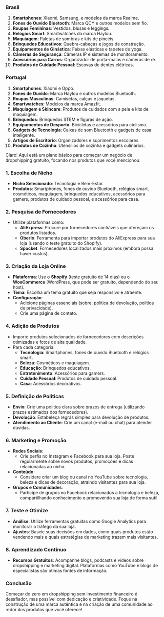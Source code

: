 ### Brasil

1. **Smartphones**: Xiaomi, Samsung, e modelos da marca Realme.
2. **Fones de Ouvido Bluetooth**: Marca QCY e outros modelos sem fio.
3. **Roupas Femininas**: Vestidos, blusas e leggings.
4. **Relógios Smart**: Smartwatches da marca Haylou.
5. **Maquiagem**: Paletas de sombras e kits de pincéis.
6. **Brinquedos Educativos**: Quebra-cabeças e jogos de construção.
7. **Equipamentos de Ginástica**: Faixas elásticas e tapetes de yoga.
8. **Câmeras de Segurança**: Câmeras IP e sistemas de monitoramento.
9. **Acessórios para Carros**: Organizador de porta-malas e câmeras de ré.
10. **Produtos de Cuidado Pessoal**: Escovas de dentes elétricas.

### Portugal

1. **Smartphones**: Xiaomi e Oppo.
2. **Fones de Ouvido**: Marca Haylou e outros modelos Bluetooth.
3. **Roupas Masculinas**: Camisetas, calças e jaquetas.
4. **Smartwatches**: Modelos da marca Amazfit.
5. **Maquiagem e Skincare**: Produtos de cuidados com a pele e kits de maquiagem.
6. **Brinquedos**: Brinquedos STEM e figuras de ação.
7. **Equipamentos de Desporto**: Bicicletas e acessórios para ciclismo.
8. **Gadgets de Tecnologia**: Caixas de som Bluetooth e gadgets de casa inteligente.
9. **Artigos de Escritório**: Organizadores e suprimentos escolares.
10. **Produtos de Cozinha**: Utensílios de cozinha e gadgets culinários.


Claro! Aqui está um plano básico para começar um negócio de dropshipping gratuito, focando nos produtos que você mencionou:

### 1. **Escolha de Nicho**
   - **Nicho Selecionado**: Tecnologia e Bem-Estar.
   - **Produtos**: Smartphones, fones de ouvido Bluetooth, relógios smart, cosméticos, maquiagem, brinquedos educativos, acessórios para gamers, produtos de cuidado pessoal, e acessórios para casa.

### 2. **Pesquisa de Fornecedores**
   - Utilize plataformas como:
     - **AliExpress**: Procure por fornecedores confiáveis que ofereçam os produtos listados.
     - **Oberlo**: Ferramenta para importar produtos do AliExpress para sua loja (usando o teste gratuito do Shopify).
     - **Spocket**: Fornecedores localizados mais próximos (embora possa haver custos).

### 3. **Criação da Loja Online**
   - **Plataforma**: Use o **Shopify** (teste gratuito de 14 dias) ou o **WooCommerce** (WordPress, que pode ser gratuito, dependendo do seu host).
   - **Tema**: Escolha um tema gratuito que seja responsivo e atraente. 
   - **Configuração**: 
     - Adicione páginas essenciais (sobre, política de devolução, política de privacidade).
     - Crie uma página de contato.

### 4. **Adição de Produtos**
   - Importe produtos selecionados de fornecedores com descrições otimizadas e fotos de alta qualidade.
   - Para cada categoria:
     - **Tecnologia**: Smartphones, fones de ouvido Bluetooth e relógios smart.
     - **Beleza**: Cosméticos e maquiagem.
     - **Educação**: Brinquedos educativos.
     - **Entretenimento**: Acessórios para gamers.
     - **Cuidado Pessoal**: Produtos de cuidado pessoal.
     - **Casa**: Acessórios decorativos.

### 5. **Definição de Políticas**
   - **Envio**: Crie uma política clara sobre prazos de entrega (utilizando prazos estimados dos fornecedores).
   - **Devolução**: Estabeleça regras simples para devolução de produtos.
   - **Atendimento ao Cliente**: Crie um canal (e-mail ou chat) para atender dúvidas.

### 6. **Marketing e Promoção**
   - **Redes Sociais**:
     - Crie perfis no Instagram e Facebook para sua loja. Poste regularmente sobre novos produtos, promoções e dicas relacionadas ao nicho.
   - **Conteúdo**:
     - Considere criar um blog ou canal no YouTube sobre tecnologia, beleza e dicas de decoração, atraindo visitantes para sua loja.
   - **Grupos e Comunidades**:
     - Participe de grupos no Facebook relacionados a tecnologia e beleza, compartilhando conhecimento e promovendo sua loja de forma sutil.

### 7. **Teste e Otimize**
   - **Análise**: Utilize ferramentas gratuitas como Google Analytics para monitorar o tráfego da sua loja.
   - **Ajustes**: Baseie suas decisões em dados, como quais produtos estão vendendo mais e quais estratégias de marketing trazem mais visitantes.

### 8. **Aprendizado Contínuo**
   - **Recursos Gratuitos**: Acompanhe blogs, podcasts e vídeos sobre dropshipping e marketing digital. Plataformas como YouTube e blogs de especialistas são ótimas fontes de informação.

### Conclusão
Começar do zero em dropshipping sem investimento financeiro é desafiador, mas possível com dedicação e criatividade. Foque na construção de uma marca autêntica e na criação de uma comunidade ao redor dos produtos que você oferece!
